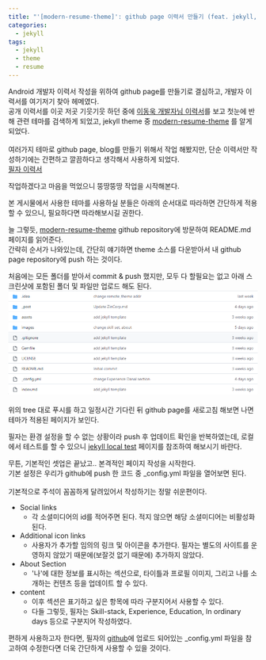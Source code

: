 ```yaml
---
title: "'[modern-resume-theme]': github page 이력서 만들기 (feat. jekyll, modern-resume-theme)"
categories:
  - jekyll
tags:
  - jekyll
  - theme
  - resume
---
```


Android 개발자 이력서 작성을 위하여 github page를 만들기로 결심하고, 개발자 이력서를 여기저기 찾아 헤메였다.  
공개 이력서를 이곳 저곳 기웃기웃 하던 중에 [이동욱 개발자님 이력서](https://jojoldu.github.io/)를 보고 첫눈에 반해 관련 테마를 검색하게 되었고, jekyll theme 중 [modern-resume-theme](https://github.com/sproogen/modern-resume-theme) 를 알게 되었다.  
<br>
여러가지 테마로 github page, blog를 만들기 위해서 작업 해봤지만, 단순 이력서만 작성하기에는 간편하고 깔끔하다고 생각해서 사용하게 되었다.  
[필자 이력서](https://bcchoi0202.github.io/r/)  

작업하겠다고 마음을 먹었으니 뚱땅뚱땅 작업을 시작해본다.  

본 게시물에서 사용한 테마를 사용하실 분들은 아래의 순서대로 따라하면 간단하게 적용할 수 있으니, 필요하다면 따라해보시길 권한다.  

늘 그렇듯, [modern-resume-theme](https://github.com/sproogen/modern-resume-theme) github repository에 방문하여 README.md 페이지를 읽어준다.  
간략히 순서가 나와있는데, 간단히 얘기하면 theme 소스를 다운받아서 내 github page repository에 push 하는 것이다.  

처음에는 모든 폴더를 받아서 commit & push 했지만, 모두 다 할필요는 없고 아래 스크린샷에 포함된 폴더 및 파일만 업로드 해도 된다.  
![img_1.png](assets/image/tree.png)  
<br>
위의 tree 대로 푸시를 하고 일정시간 기다린 뒤 github page를 새로고침 해보면 나면 테마가 적용된 페이지가 보인다.  

필자는 환경 설정을 할 수 없는 상황이라 push 후 업데이트 확인을 반복하였는데, 로컬에서 테스트를 할 수 있으니 [jekyll local test](https://docs.github.com/ko/enterprise-server@3.6/pages/setting-up-a-github-pages-site-with-jekyll/testing-your-github-pages-site-locally-with-jekyll) 페이지를 참조하여 해보시기 바란다.  


무튼, 기본적인 셋업은 끝났고.. 본격적인 페이지 작성을 시작한다.  
기본 설정은 우리가 github에 push 한 코드 중 _config.yml 파일을 열어보면 된다.  
<br>
기본적으로 주석이 꼼꼼하게 달려있어서 작성하기는 정말 쉬운편이다.
- Social links
  - 각 소셜미디어의 id를 적어주면 된다. 적지 않으면 해당 소셜미디어는 비활성화 된다. 
- Additional icon links
  - 사용자가 추가할 임의의 링크 및 아이콘을 추가한다. 필자는 별도의 사이트를 운영하지 않았기 때문에(보잘것 없기 때문에) 추가하지 않았다.
- About Section
  - '나'에 대한 정보를 표시하는 섹션으로, 타이틀과 프로필 이미지, 그리고 나를 소개하는 컨텐츠 등을 업데이트 할 수 있다.
- content
  - 이후 섹션은 표기하고 싶은 항목에 따라 구분지어서 사용할 수 있다.
  - 다들 그렇듯, 필자는 Skill-stack, Experience, Education, In ordinary days 등으로 구분지어 작성하였다.

편하게 사용하고자 한다면, 필자의 [github](https://github.com/bcchoi0202/r)에 업로드 되어있는 _config.yml 파일을 참고하여 수정한다면 더욱 간단하게 사용할 수 있을 것이다.
    

